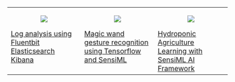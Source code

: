 <table><tr>
<td valign="top" width="33%">
  <p align="center">
    <img src="https://cristianpb.github.io/assets/img/fluentbit-elasticsearch-kibana/main-16x9.jpg" />
  </p>
  <a href="https://cristianpb.github.io/blog/fluentbit-elasticsearch-kibana">Log analysis using Fluentbit Elasticsearch Kibana</a>
</td>
<td valign="top" width="33%">
  <p align="center">
    <img src="https://cristianpb.github.io/assets/img/magic-wand/main-16x9.jpg" />
  </p>
  <a href="https://cristianpb.github.io/blog/magic-wand">Magic wand gesture recognition using Tensorflow and SensiML</a>
</td>
<td valign="top" width="33%">
  <p align="center">
    <img src="https://cristianpb.github.io/assets/img/external-articles-responsive/hydroponic-agriculture-learning-16x9.jpg" />
  </p>
  <a href="https://www.hackster.io/climate-change-challengers/hydroponic-agriculture-learning-with-sensiml-ai-framework-5289ea">Hydroponic Agriculture Learning with SensiML AI Framework</a>
</td>
</tr></table>
